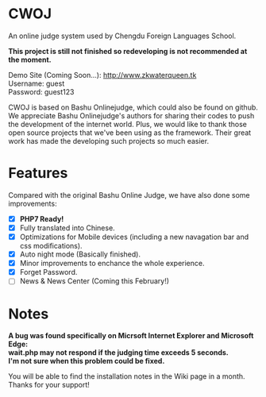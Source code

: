 # CWOJ
An online judge system used by Chengdu Foreign Languages School.

<b>This project is still not finished so redeveloping is not recommended at the moment.</b>

Demo Site (Coming Soon...): http://www.zkwaterqueen.tk<br>
Username: guest<br>
Password: guest123<br>

CWOJ is based on Bashu Onlinejudge, which could also be found on github. We appreciate Bashu Onlinejudge's authors for sharing their codes to push the development of the internet world.
Plus, we would like to thank those open source projects that we've been using as the framework. Their great work has made the developing such projects so much easier.

# Features
Compared with the original Bashu Online Judge, we have also done some improvements:<br>
- [X] <b>PHP7 Ready!</b><br>
- [X] Fully translated into Chinese.<br>
- [X] Optimizations for Mobile devices (including a new navagation bar and css modifications).<br>
- [X] Auto night mode (Basically finished).<br>
- [X] Minor improvements to enchance the whole experience.<br>
- [X] Forget Password.<br>
- [ ] News & News Center (Coming this February!)<br>

# Notes
<b> A bug was found specifically on Micrsoft Internet Explorer and Microsoft Edge:<br>
wait.php may not respond if the judging time exceeds 5 seconds.<br>
I'm not sure when this problem could be fixed.</b>

You will be able to find the installation notes in the Wiki page in a month. Thanks for your support!
